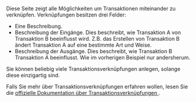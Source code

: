 Diese Seite zeigt alle Möglichkeiten um Transaktionen miteinander zu verknüpfen. Verknüpfungen besitzen drei Felder:

* Eine Beschreibung.
* Beschreibung der Eingänge. Dies beschreibt, wie Transaktion A von Transaktion B beeinflusst wird. Z.B. das Erstellen von Transaktion B ändert Transaktion A auf eine bestimmte Art und Weise.
* Beschreibung der Ausgänge. Dies beschreibt, wie Transaktion B Transaktion A beeinflusst. Wie im vorherigen Beispiel nur andersherum.

Sie können beliebig viele Transaktionsverknüpfungen anlegen, solange diese einzigartig sind.

Falls Sie mehr über Transaktionsverknüpfungen erfahren wollen, lesen Sie die [offizielle Dokumentation über Transaktionsverknüpfungen ](https://docs.firefly-iii.org/advanced-concepts/links).